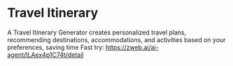 # Travel Itinerary
A Travel Itinerary Generator creates personalized travel plans, recommending destinations, accommodations, and activities based on your preferences, saving time
Fast try: https://zweb.ai/ai-agent/ILAex4p1C74t/detail
